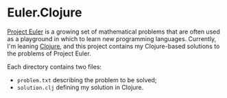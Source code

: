 # Euler.Clojure

[Project Euler][euler] is a growing set of mathematical problems that are often
used as a playground in which to learn new programming languages. Currently,
I'm leaning [Clojure], and this project contains my Clojure-based solutions to
the problems of Project Euler.

Each directory contains two files:
  * `problem.txt` describing the problem to be solved;
  * `solution.clj` defining my solution in Clojure.

[euler]: http://projecteuler.net/
[clojure]: http://clojure.org/


